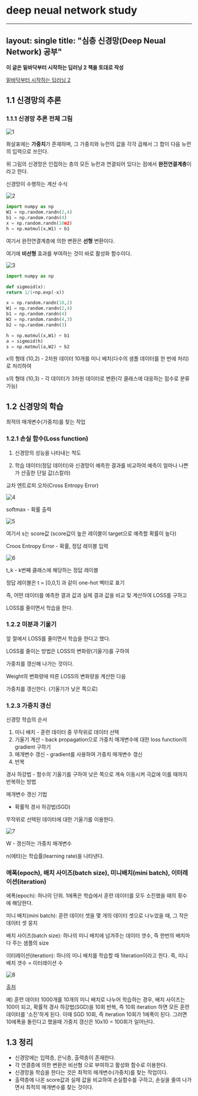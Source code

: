 # deep neual network study

---
layout: single
title:  "심층 신경망(Deep Neual Network) 공부"
---


**이 글은 밑바닥부터 시작하는 딥러닝 2 책을 토대로 작성**

[밑바닥부터 시작하는 딥러닝 2](https://github.com/WegraLee/deep-learning-from-scratch-2)

1.1 신경망의 추론
---

### 1.1.1 신경망 추론 전체 그림

![1](/assets/images/DNN/1.PNG)

화살표에는 **가중치**가 존재하며, 그 가중치와 뉴런의 값을 각각 곱해서 그 합이 다음 뉴런의 입력으로 쓰인다.

위 그림의 신경망은 인접하는 층의 모든 뉴런과 연결되어 있다는 점에서 **완전연결계층**이라고 한다.

신경망이 수행하는 계산 수식

![2](/assets/images/DNN/2.PNG)

```python
import numpy as np
W1 = np.random.randn(2,4)
b1 = np.random.randn(4)
x = np.random.randn(10m2)
h = np.matmul(x,W1) + b1
```

여기서 완전연결계층에 의한 변환은 **선형** 변환이다.

여기에 **비선형** 효과를 부여하는 것이 바로 활성화 함수이다.

![3](/assets/images/DNN/3.PNG)


```python
import numpy as np

def sigmoid(x):
return 1/1+np.exp(-x))

x = np.random.randn(10,2)
W1 = np.random.randn(2,4)
b1 = np.random.randn(4)
W2 = np.random.randn(4,3)
b2 = np.random.randn(3)

h = np.matmul(x,W1) + b1
a = sigmoid(h)
s = np.matmul(a,W2) + b2
```

x의 형태 (10,2) - 2차원 데이터 10개를 미니 배치(다수의 샘플 데이터를 한 번에 처리)로 처리하여

s의 형태 (10,3) - 각 데이터가 3차원 데이터로 변환(각 클래스에 대응하는 점수로 분류 가능)

1.2 신경망의 학습
---
최적의 매개변수(가중치)를 찾는 작업


### 1.2.1 손실 함수(Loss function)

1. 신경망의 성능을 나타내는 척도

2. 학습 데이터(정답 데이터)와 신경망이 예측한 결과를 비교하여 예측이 얼마나 나쁜가 산출한 단일 값(스칼라)

교차 엔트로피 오차(Cross Entropy Error)

![4](/assets/images/DNN/4.PNG)

softmax - 확률 출력

![5](/assets/images/DNN/5.PNG)

여기서 s는 score값 (score값이 높은 레이블이 target으로 예측할 확률이 높다)

Croos Entropy Error - 확률, 정답 레이블 입력

![6](/assets/images/DNN/6.PNG)

t_k - k번째 클래스에 해당하는 정답 레이블

정답 레이블은 t = [0,0,1] 과 같이 one-hot 벡터로 표기

즉, 어떤 데이터를 예측한 결과 값과 실제 결과 값을 비교 및 계산하여 LOSS를 구하고

LOSS를 줄이면서 학습을 한다. 


### 1.2.2 미분과 기울기

앞 절에서 LOSS를 줄이면서 학습을 한다고 했다.

LOSS를 줄이는 방법은 LOSS의 변화량(기울기)를 구하여

가중치를 갱신해 나가는 것이다.

Weight의 변화량에 따른 LOSS의 변화량을 계산한 다음

가중치를 갱신한다. (기울기가 낮은 쪽으로)


### 1.2.3 가중치 갱신

신경망 학습의 순서

1. 미니 배치      - 훈련 데이터 중 무작위로 데이터 선택 
2. 기울기 계산    - back propagation으로 가중치 매개변수에 대한 loss function의 gradient 구하기
3. 매개변수 갱신  - gradient를 사용하여 가중치 매개변수 갱신
4. 반복

경사 하강법 - 함수의 기울기를 구하여 낮은 쪽으로 계속 이동시켜 극값에 이를 때까지 반복하는 방법

매개변수 갱신 기법

- 확률적 경사 하강법(SGD)

무작위로 선택된 데이터에 대한 기울기를 이용한다.

![7](/assets/images/DNN/7.PNG)

W - 갱신하는 가중치 매개변수

n(에타)는 학습률(learning rate)을 나타낸다.


### 에폭(epoch), 배치 사이즈(batch size), 미니배치(mini batch), 이터레이션(iteration)

에폭(epoch): 하나의 단위. 1에폭은 학습에서 훈련 데이터를 모두 소진했을 때의 횟수에 해당한다.

미니 배치(mini batch): 훈련 데이터 셋을 몇 개의 데이터 셋으로 나누었을 때, 그 작은 데이터 셋 뭉치

배치 사이즈(batch size): 하나의 미니 배치에 넘겨주는 데이터 갯수, 즉 한번의 배치마다 주는 샘플의 size

이터레이션(iteration): 하나의 미니 배치를 학습할 때 1iteration이라고 한다. 즉, 미니 배치 갯수 = 이터레이션 수

![8](/assets/images/DNN/8.PNG)

[출처](https://mole-starseeker.tistory.com/59)

예) 훈련 데이터 1000개를 10개의 미니 배치로 나누어 학습하는 경우, 배치 사이즈는 100이 되고, 
확률적 경사 하강법(SGD)을 10회 반복, 즉 10회 iteration 하면 모든 훈련 데이터를 '소진'하게 된다. 
이때 SGD 10회, 즉 iteration 10회가 1에폭이 된다. 
그러면 10에폭을 돌린다고 했을때 가중치 갱신은 10x10 = 100회가 일어난다.

1.3 정리
---

- 신경망에는 입력층, 은닉층, 출력층이 존재한다.
- 각 연결층에 의한 변환은 비선형 으로 부여하고 활성화 함수로 이용한다.
- 신경망을 학습을 한다는 것은 최적의 매개변수(가중치)를 찾는 작업이다.
- 출력층에 나온 score값과 실제 값을 비교하여 손실함수를 구하고, 손실을
줄여 나가면서 최적의 매개변수를 찾는 것이다.
